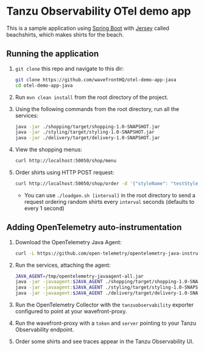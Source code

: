 # Tanzu Observability OTel demo app

This is a sample application using [Spring Boot](https://spring.io/projects/spring-boot) with [Jersey](https://eclipse-ee4j.github.io/jersey/) called beachshirts, which makes shirts for the beach.

## Running the application

1. `git clone` this repo and navigate to this dir:
   ```bash
   git clone https://github.com/wavefrontHQ/otel-demo-app-java
   cd otel-demo-app-java
   ```

2. Run `mvn clean install` from the root directory of the project.

3. Using the following commands from the root directory, run all the services:
   ```bash
   java -jar ./shopping/target/shopping-1.0-SNAPSHOT.jar
   java -jar ./styling/target/styling-1.0-SNAPSHOT.jar
   java -jar ./delivery/target/delivery-1.0-SNAPSHOT.jar
   ```

4. View the shopping menus:
   ```bash
   curl http://localhost:50050/shop/menu
   ```

5. Order shirts using HTTP POST request:
   ```bash
   curl http://localhost:50050/shop/order -d '{"styleName": "testStyle1", "quantity": 5}'
   ```
    - You can use `./loadgen.sh [interval]` in the root directory to send a request ordering random shirts
      every `interval` seconds (defaults to every 1 second)

## Adding OpenTelemetry auto-instrumentation

1. Download the OpenTelemetry Java Agent:
   ```bash
   curl -L https://github.com/open-telemetry/opentelemetry-java-instrumentation/releases/latest/download/opentelemetry-javaagent-all.jar >/tmp/opentelemetry-javaagent-all.jar
   ```

2. Run the services, attaching the agent:
   ```bash
   JAVA_AGENT=/tmp/opentelemetry-javaagent-all.jar
   java -jar -javaagent:$JAVA_AGENT ./shopping/target/shopping-1.0-SNAPSHOT.jar
   java -jar -javaagent:$JAVA_AGENT ./styling/target/styling-1.0-SNAPSHOT.jar
   java -jar -javaagent:$JAVA_AGENT ./delivery/target/delivery-1.0-SNAPSHOT.jar
   ```

3. Run the OpenTelemetry Collector with the `tanzuobservability` exporter configured to point at your wavefront-proxy.

4. Run the wavefront-proxy with a `token` and `server` pointing to your Tanzu Observability endpoint.

5. Order some shirts and see traces appear in the Tanzu Observability UI.